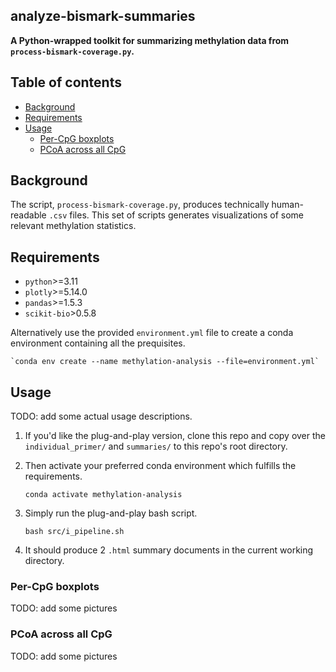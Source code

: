 ## analyze-bismark-summaries
**A Python-wrapped toolkit for summarizing methylation data from `process-bismark-coverage.py`.**

## Table of contents
* [Background](#background)
* [Requirements](#requirements)
* [Usage](#usage)
    * [Per-CpG boxplots](#per-cpg-boxplots)
    * [PCoA across all CpG](#pcoa-across-all-cpg)

## Background
The script, `process-bismark-coverage.py`, produces technically human-readable 
`.csv` files. This set of scripts generates visualizations of some relevant
methylation statistics.

## Requirements
* `python`>=3.11
* `plotly`>=5.14.0
* `pandas`>=1.5.3
* `scikit-bio`>0.5.8

Alternatively use the provided `environment.yml` file to create a conda
environment containing all the prequisites.

    `conda env create --name methylation-analysis --file=environment.yml`

## Usage
TODO: add some actual usage descriptions.

1. If you'd like the plug-and-play version, clone this repo and copy over the 
`individual_primer/` and `summaries/` to this repo's root directory.

2. Then activate your preferred conda environment which fulfills the requirements.

    ```
    conda activate methylation-analysis
    ```

3. Simply run the plug-and-play bash script.
    ```
    bash src/i_pipeline.sh
    ```
4. It should produce 2 `.html` summary documents in the current working 
    directory.

### Per-CpG boxplots
TODO: add some pictures

### PCoA across all CpG
TODO: add some pictures